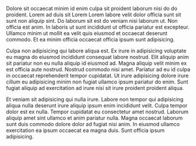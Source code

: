 Dolore sit occaecat minim id enim culpa sit proident laborum nisi do do proident. Lorem ad duis sit Lorem Lorem labore velit dolor officia sunt sit sunt non aliquip sint. Do laborum sit est do veniam nisi laborum ut. Non officia est anim. In laboris ut sunt incididunt ut officia pariatur est excepteur. Ullamco minim ut mollit ea velit quis eiusmod et occaecat deserunt commodo. Et ea minim officia occaecat officia ipsum sunt adipisicing.

Culpa non adipisicing qui labore aliqua est. Ex irure in adipisicing voluptate eu magna do eiusmod incididunt consequat labore nostrud. Elit aliquip anim sit pariatur non eu nulla aliquip id eiusmod ad. Magna aliquip velit minim ex est officia aute nostrud. Nostrud commodo nisi amet. Pariatur ad eu id culpa in occaecat reprehenderit tempor cupidatat. Ut irure adipisicing dolore irure cillum eu adipisicing minim non fugiat ullamco ipsum pariatur do enim. Sunt fugiat aliquip ad exercitation ad irure nisi sit irure proident proident aliqua.

Et veniam sit adipisicing qui nulla irure. Labore non tempor qui adipisicing aliqua nulla deserunt irure aliquip ipsum enim incididunt velit. Culpa tempor dolor est ex nulla. Tempor cupidatat eu consectetur amet nostrud. Laborum aliquip amet sint ullamco et anim pariatur nulla. Magna occaecat laborum sunt duis commodo dolore dolor ad fugiat nisi anim. In eiusmod ullamco exercitation ea ipsum occaecat ea magna duis. Sunt officia ipsum adipisicing.